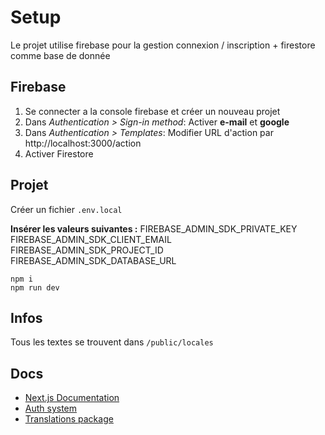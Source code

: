# Setup

Le projet utilise firebase pour la gestion connexion / inscription + firestore comme base de donnée

## Firebase

1. Se connecter a la console firebase et créer un nouveau projet
2. Dans _Authentication > Sign-in method_: Activer **e-mail** et **google**
3. Dans _Authentication > Templates_: Modifier URL d'action par http://localhost:3000/action
4. Activer Firestore

## Projet

Créer un fichier `.env.local`

**Insérer les valeurs suivantes :**
FIREBASE_ADMIN_SDK_PRIVATE_KEY
FIREBASE_ADMIN_SDK_CLIENT_EMAIL
FIREBASE_ADMIN_SDK_PROJECT_ID
FIREBASE_ADMIN_SDK_DATABASE_URL

    npm i
    npm run dev

## Infos

Tous les textes se trouvent dans `/public/locales`

## Docs

- [Next.js Documentation](https://nextjs.org/docs)
- [Auth system](https://colinhacks.com/essays/nextjs-firebase-authentication)
- [Translations package](https://github.com/isaachinman/next-i18next)
